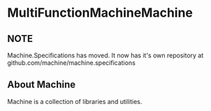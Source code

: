 MultiFunctionMachineMachine
======================================================================

NOTE
-----------
Machine.Specifications has moved. It now has it's own repository at github.com/machine/machine.specifications

About Machine
-----------

Machine is a collection of libraries and utilities.
